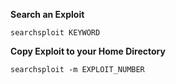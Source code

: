 **Search an Exploit**
```
searchsploit KEYWORD
```

**Copy Exploit to your Home Directory**
```
searchsploit -m EXPLOIT_NUMBER
```
